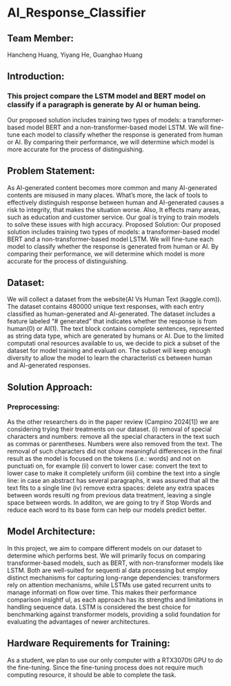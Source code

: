 # AI_Response_Classifier
## Team Member: 
Hancheng Huang, Yiyang He, Guanghao Huang
## Introduction:
### This project compare the LSTM model and BERT model on classify if a paragraph is generate by AI or human being.
Our proposed solution includes training two types of models: a transformer-based model BERT and a non-transformer-based model LSTM. We will fine-tune each model to classify whether the response is generated from human or AI. By comparing their performance, we will determine which model is more accurate for the process of distinguishing.
## Problem Statement:
As AI-generated content becomes more common and many AI-generated contents are misused in many places. What’s more, the lack of tools to effectively distinguish response between human and AI-generated causes a risk to integrity, that makes the situation worse. Also, It effects many areas, such as education and customer service. Our goal is trying to train models to solve these issues with high accuracy.
Proposed Solution: Our proposed solution includes training two types of models: a transformer-based model BERT and a non-transformer-based model LSTM. We will fine-tune each model to classify
whether the response is generated from human or AI. By comparing their performance, we will determine which model is more accurate for the process of distinguishing.
## Dataset:
We will collect a dataset from the website(AI Vs Human Text (kaggle.com)). The dataset contains 480000 unique text responses, with each entry classified as human-generated and AI-generated. The dataset includes a feature labeled “# generated” that indicates whether the response is from human(0) or AI(1). The text block contains complete sentences, represented as string data type, which are generated by humans or AI. Due to the limited computati onal resources available to us, we decide to pick a subset of the dataset for model training and evaluati on. The subset will keep enough diversity to allow the model to learn the characteristi cs between human and AI-generated responses. 
## Solution Approach:
### Preprocessing:
As the other researchers do in the paper review (Campino 2024[1]) we are considering trying their treatments on our dataset.
(i) removal of special characters and numbers: remove all the special characters in the text such as commas or parentheses. Numbers were also removed from the text. The removal of such characters did not show meaningful differences in the final result as the model is focused on the tokens (i.e.: words) and not on punctuati on, for example
(ii) convert to lower case: convert the text to lower case to make it completely uniform
(iii) combine the text into a single line: in case an abstract has several paragraphs, it was assured that all the text fits to a single line
(iv) remove extra spaces: delete any extra spaces between words resulti ng from previous data treatment, leaving a single space between words. In additon, we are going to try if Stop Words and reduce each word to its base form can help our
models predict better.
## Model Architecture:
In this project, we aim to compare different models on our dataset to determine which performs best. We will primarily focus on comparing transformer-based models, such as BERT, with non-transformer models like LSTM. Both are well-suited for sequenti al data processing but employ distinct mechanisms for capturing long-range dependencies: transformers rely on attention mechanisms, while LSTMs use gated recurrent units to manage informati on flow over time. This makes their performance comparison insightf ul, as each approach has its strengths and limitations in handling sequence data. LSTM is considered the best choice for benchmarking against transformer models, providing a solid foundation for evaluating the advantages of newer architectures.
## Hardware Requirements for Training:
As a student, we plan to use our only computer with a RTX3070ti GPU to do the fine-tuning. Since the fine-tuning process does not require much computing resource, it should be able to complete the task.

